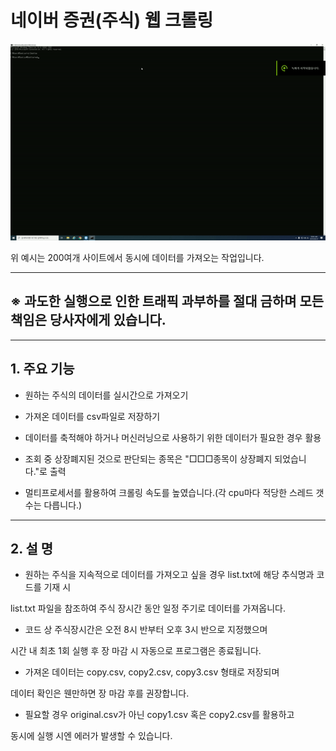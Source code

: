# 네이버 증권(주식) 웹 크롤링
![web_crol](./web_crol.gif)

위 예시는 200여개 사이트에서 동시에 데이터를 가져오는 작업입니다.
***
## ※ 과도한 실행으로 인한 트래픽 과부하를 절대 금하며 모든 책임은 당사자에게 있습니다.
***

## 1. 주요 기능

- 원하는 주식의 데이터를 실시간으로 가져오기

- 가져온 데이터를 csv파일로 저장하기

- 데이터를 축적해야 하거나 머신러닝으로 사용하기 위한 데이터가 필요한 경우 활용

- 조회 중 상장폐지된 것으로 판단되는 종목은 "□□□종목이 상장폐지 되었습니다."로 출력

- 멀티프로세서를 활용하여 크롤링 속도를 높였습니다.(각 cpu마다 적당한 스레드 갯수는 다릅니다.)

***

## 2. 설 명

- 원하는 주식을 지속적으로 데이터를 가져오고 싶을 경우 list.txt에 해당 추식명과 코드를 기재 시

 list.txt 파일을 참조하여 주식 장시간 동안 일정 주기로 데이터를 가져옵니다.
 
 
- 코드 상 주식장시간은 오전 8시 반부터 오후 3시 반으로 지정했으며

 시간 내 최초 1회 실행 후 장 마감 시 자동으로 프로그램은 종료됩니다.
 
 
- 가져온 데이터는 copy.csv, copy2.csv, copy3.csv 형태로 저장되며

 데이터 확인은 웬만하면 장 마감 후를 권장합니다.
 
 
- 필요할 경우 original.csv가 아닌 copy1.csv 혹은 copy2.csv를 활용하고

 동시에 실행 시엔 에러가 발생할 수 있습니다.

